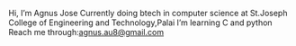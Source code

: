   Hi, I’m Agnus Jose
  Currently doing btech in computer science at St.Joseph College of Engineering and Technology,Palai 
  I’m learning C and python
  Reach me through:agnus.au8@gmail.com 
